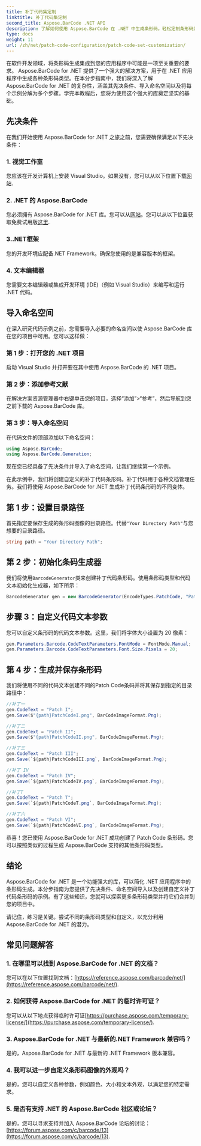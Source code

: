 ```yaml
---
title: 补丁代码集定制
linktitle: 补丁代码集定制
second_title: Aspose.BarCode .NET API
description: 了解如何使用 Aspose.BarCode 在 .NET 中生成条形码。轻松定制条形码并将其集成到您的应用程序中。
type: docs
weight: 11
url: /zh/net/patch-code-configuration/patch-code-set-customization/
---
```


在软件开发领域，将条形码生成集成到您的应用程序中可能是一项至关重要的要求。 Aspose.BarCode for .NET 提供了一个强大的解决方案，用于在 .NET 应用程序中生成各种条形码类型。在本分步指南中，我们将深入了解 Aspose.BarCode for .NET 的复杂性，涵盖其先决条件、导入命名空间以及将每个示例分解为多个步骤。学完本教程后，您将为使用这个强大的库奠定坚实的基础。

## 先决条件

在我们开始使用 Aspose.BarCode for .NET 之旅之前，您需要确保满足以下先决条件：

### 1. 视觉工作室
您应该在开发计算机上安装 Visual Studio。如果没有，您可以从以下位置下载[网站](https://visualstudio.microsoft.com/).

### 2. .NET 的 Aspose.BarCode
您必须拥有 Aspose.BarCode for .NET 库。您可以从[网站](https://releases.aspose.com/barcode/net/)。您可以从以下位置获取免费试用版[这里](https://releases.aspose.com/).

### 3..NET框架
您的开发环境应配备.NET Framework。确保您使用的是兼容版本的框架。

### 4. 文本编辑器
您需要文本编辑器或集成开发环境 (IDE)（例如 Visual Studio）来编写和运行 .NET 代码。

## 导入命名空间

在深入研究代码示例之前，您需要导入必要的命名空间以使 Aspose.BarCode 库在您的项目中可用。您可以这样做：

### 第 1 步：打开您的 .NET 项目
启动 Visual Studio 并打开要在其中使用 Aspose.BarCode 的 .NET 项目。

### 第 2 步：添加参考文献
在解决方案资源管理器中右键单击您的项目，选择“添加”>“参考”，然后导航到您之前下载的 Aspose.BarCode 库。

### 第 3 步：导入命名空间
在代码文件的顶部添加以下命名空间：

```csharp
using Aspose.BarCode;
using Aspose.BarCode.Generation;
```

现在您已经具备了先决条件并导入了命名空间，让我们继续第一个示例。

在此示例中，我们将创建自定义的补丁代码条形码。补丁代码用于各种文档管理任务。我们将使用 Aspose.BarCode for .NET 生成补丁代码条形码的不同变体。

## 第 1 步：设置目录路径

首先指定要保存生成的条形码图像的目录路径。代替`"Your Directory Path"`与您想要的目录路径。

```csharp
string path = "Your Directory Path";
```

## 第 2 步：初始化条码生成器

我们将使用`BarcodeGenerator`类来创建补丁代码条形码。使用条形码类型和代码文本初始化生成器，如下所示：

```csharp
BarcodeGenerator gen = new BarcodeGenerator(EncodeTypes.PatchCode, "Patch I");
```

## 步骤 3：自定义代码文本参数

您可以自定义条形码的代码文本参数。这里，我们将字体大小设置为 20 像素：

```csharp
gen.Parameters.Barcode.CodeTextParameters.FontMode = FontMode.Manual;
gen.Parameters.Barcode.CodeTextParameters.Font.Size.Pixels = 20;
```

## 第 4 步：生成并保存条形码

我们将使用不同的代码文本创建不同的Patch Code条码并将其保存到指定的目录路径中：

```csharp
//补丁一
gen.CodeText = "Patch I";
gen.Save($"{path}PatchCodeI.png", BarCodeImageFormat.Png);

//补丁二
gen.CodeText = "Patch II";
gen.Save($"{path}PatchCodeII.png", BarCodeImageFormat.Png);

//补丁三
gen.CodeText = "Patch III";
gen.Save(`${path}PatchCodeIII.png`, BarCodeImageFormat.Png);

//补丁 IV
gen.CodeText = "Patch IV";
gen.Save(`${path}PatchCodeIV.png`, BarCodeImageFormat.Png);

//补丁T
gen.CodeText = "Patch T";
gen.Save(`${path}PatchCodeT.png`, BarCodeImageFormat.Png);

//补丁六
gen.CodeText = "Patch VI";
gen.Save(`${path}PatchCodeVI.png`, BarCodeImageFormat.Png);
```

恭喜！您已使用 Aspose.BarCode for .NET 成功创建了 Patch Code 条形码。您可以按照类似的过程生成 Aspose.BarCode 支持的其他条形码类型。

## 结论

Aspose.BarCode for .NET 是一个功能强大的库，可以简化 .NET 应用程序中的条形码生成。本分步指南为您提供了先决条件、命名空间导入以及创建自定义补丁代码条形码的示例。有了这些知识，您就可以探索更多条形码类型并将它们合并到您的项目中。

请记住，练习是关键。尝试不同的条形码类型和自定义，以充分利用 Aspose.BarCode for .NET 的潜力。

## 常见问题解答

### 1. 在哪里可以找到 Aspose.BarCode for .NET 的文档？
您可以在以下位置找到文档：[https://reference.aspose.com/barcode/net/](https://reference.aspose.com/barcode/net/).

### 2. 如何获得 Aspose.BarCode for .NET 的临时许可证？
您可以从以下地点获得临时许可证[https://purchase.aspose.com/temporary-license/](https://purchase.aspose.com/temporary-license/).

### 3. Aspose.BarCode for .NET 与最新的.NET Framework 兼容吗？
是的，Aspose.BarCode for .NET 与最新的 .NET Framework 版本兼容。

### 4. 我可以进一步自定义条形码图像的外观吗？
是的，您可以自定义各种参数，例如颜色、大小和文本外观，以满足您的特定需求。

### 5. 是否有支持 .NET 的 Aspose.BarCode 社区或论坛？
是的，您可以寻求支持并加入 Aspose.BarCode 论坛的讨论：[https://forum.aspose.com/c/barcode/13](https://forum.aspose.com/c/barcode/13).